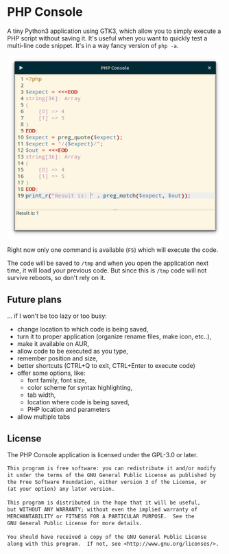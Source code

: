 # PHP Console

A tiny Python3 application using GTK3, which allow you to simply
execute a PHP script without saving it. It's useful when you want to quickly
test a multi-line code snippet. It's in a way fancy version of `php -a`.

![](php-console.png)

Right now only one command is available (`F5`) which will execute the code.

The code will be saved to `/tmp` and when you open the application next time,
it will load your previous code. But since this is `/tmp` code will not survive
reboots, so don't rely on it.

## Future plans

... if I won't be too lazy or too busy:

- change location to which code is being saved,
- turn it to proper application (organize rename files, make icon, etc..),
- make it available on AUR,
- allow code to be executed as you type,
- remember position and size,
- better shortcuts (CTRL+Q to exit, CTRL+Enter to execute code)
- offer some options, like:
    - font family, font size,
    - color scheme for syntax highlighting,
    - tab width,
    - location where code is being saved,
    - PHP location and parameters
- allow multiple tabs

## License

The PHP Console application is licensed under the GPL-3.0 or later.

    This program is free software: you can redistribute it and/or modify
    it under the terms of the GNU General Public License as published by
    the Free Software Foundation, either version 3 of the License, or
    (at your option) any later version.

    This program is distributed in the hope that it will be useful,
    but WITHOUT ANY WARRANTY; without even the implied warranty of
    MERCHANTABILITY or FITNESS FOR A PARTICULAR PURPOSE.  See the
    GNU General Public License for more details.

    You should have received a copy of the GNU General Public License
    along with this program.  If not, see <http://www.gnu.org/licenses/>.
